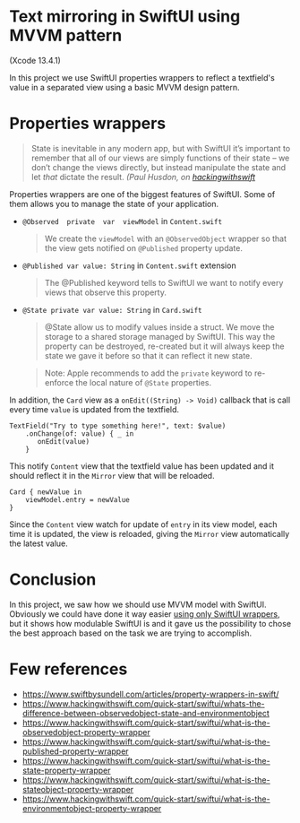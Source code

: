 # Text mirroring in SwiftUI using MVVM pattern

(Xcode 13.4.1)

In this project we use SwiftUI properties wrappers to reflect a textfield's value in a separated view using a basic MVVM design pattern.

# Properties wrappers

> State is inevitable in any modern app, but with SwiftUI it’s important to remember that all of our views are simply functions of their state – we don’t change the views directly, but instead manipulate the state and let _that_ dictate the result.
*(Paul Husdon, on [hackingwithswift](https://www.hackingwithswift.com/quick-start/swiftui/whats-the-difference-between-observedobject-state-and-environmentobject)*

Properties wrappers are one of the biggest features of SwiftUI. Some of them allows you to manage the state of your application.

- `@Observed  private  var  viewModel` in `Content.swift`
	> We create the `viewModel` with an `@ObservedObject` wrapper so that the view gets notified on `@Published` property update.
	
- `@Published var value: String` in `Content.swift` extension
	> The @Published keyword tells to SwiftUI we want to notify every views that observe this property.

- `@State private var value: String` in `Card.swift`
	>  @State allow us to modify values inside a struct. We move the storage to a shared storage managed by SwiftUI. This way the property can be destroyed, re-created but it will always keep the state we gave it before so that it can reflect it new state.
	
	> Note: Apple recommends to add the `private` keyword to re-enforce the local nature of `@State` properties.

In addition, the `Card` view as a `onEdit((String) -> Void)` callback that is call every time `value` is updated from the textfield. 

```
TextField("Try to type something here!", text: $value)
	.onChange(of: value) { _ in
	   onEdit(value)
	}
```

This notify `Content` view that the textfield value has been updated and it should reflect it in the `Mirror` view that will be reloaded.

```
Card { newValue in
	viewModel.entry = newValue
}
```

Since the `Content` view watch for update of `entry` in its view model, each time it is updated, the view is reloaded, giving the `Mirror` view automatically the latest value.

# Conclusion

In this project, we saw how we should use MVVM model with SwiftUI. Obviously we could have done it way easier [using only SwiftUI wrappers](https://github.com/emilien-io/swiftui-test), but it shows how modulable SwiftUI is and it gave us the possibility to chose the best approach based on the task we are trying to accomplish.

# Few references

- https://www.swiftbysundell.com/articles/property-wrappers-in-swift/
- https://www.hackingwithswift.com/quick-start/swiftui/whats-the-difference-between-observedobject-state-and-environmentobject
- https://www.hackingwithswift.com/quick-start/swiftui/what-is-the-observedobject-property-wrapper
- https://www.hackingwithswift.com/quick-start/swiftui/what-is-the-published-property-wrapper
- https://www.hackingwithswift.com/quick-start/swiftui/what-is-the-state-property-wrapper
- https://www.hackingwithswift.com/quick-start/swiftui/what-is-the-stateobject-property-wrapper
- https://www.hackingwithswift.com/quick-start/swiftui/what-is-the-environmentobject-property-wrapper
